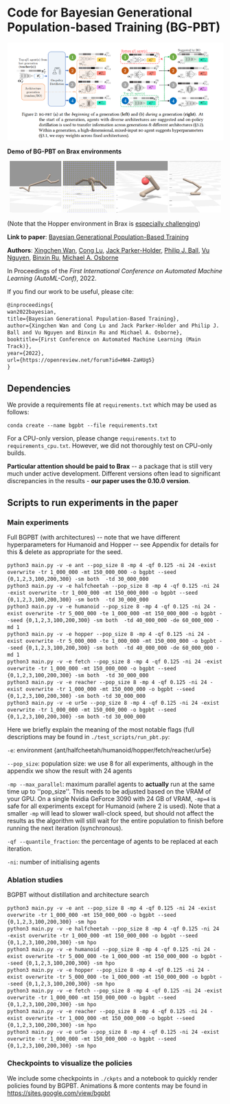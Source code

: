 # Code for Bayesian Generational Population-based Training (BG-PBT)

![BGPBT](figs/featured.png)

**Demo of BG-PBT on Brax environments**

<p align="center">
<img src="figs/image.gif" width="120" height="120" />
<img src="figs/image-2.gif" width="120" height="120" />
<img src="figs/image-3.gif" width="120" height="120" />
<img src="figs/image-4.gif" width="120" height="120" />
</p>

(Note that the Hopper environment in Brax is [especially challenging](https://github.com/google/brax/issues/129))

**Link to paper**:
[Bayesian Generational Population-Based Training](https://openreview.net/forum?id=HW4-ZaHUg5)

**Authors**: [Xingchen Wan](https://www.robots.ox.ac.uk/~xwan/), [Cong Lu](https://www.conglu.co.uk/), [Jack Parker-Holder](https://jparkerholder.github.io/), [Philip J. Ball](https://scholar.google.co.uk/citations?user=5Cm8L90AAAAJ&hl=en/), [Vu Nguyen](http://vu-nguyen.org/), [Binxin Ru](https://rubinxin.github.io/), [Michael A. Osborne](https://www.robots.ox.ac.uk/~mosb/)

In Proceedings of the _First International Conference on Automated Machine Learning (AutoML-Conf)_, 2022.

If you find our work to be useful, please cite:

```
@inproceedings{
wan2022bayesian,
title={Bayesian Generational Population-Based Training},
author={Xingchen Wan and Cong Lu and Jack Parker-Holder and Philip J. Ball and Vu Nguyen and Binxin Ru and Michael A. Osborne},
booktitle={First Conference on Automated Machine Learning (Main Track)},
year={2022},
url={https://openreview.net/forum?id=HW4-ZaHUg5}
}
```

## Dependencies

We provide a requirements file at `requirements.txt` which may be used as follows:

```
conda create --name bgpbt --file requirements.txt
```

For a CPU-only version, please change `requirements.txt` to `requirements_cpu.txt`.
However, we did not thoroughly test on CPU-only builds.

**Particular attention should be paid to Brax** -- a package that is still very much under active development.
Different versions often lead to significant discrepancies in the results - **our paper uses the 0.10.0 version**.

## Scripts to run experiments in the paper

### Main experiments

Full BGPBT (with architectures) -- note that we have different hyperparameters for Humanoid and Hopper -- see Appendix
for details for this & delete as appropriate for the seed.

```
python3 main.py -v -e ant --pop_size 8 -mp 4 -qf 0.125 -ni 24 -exist overwrite -tr 1_000_000 -mt 150_000_000 -o bgpbt --seed {0,1,2,3,100,200,300} -sm both  -td 30_000_000
python3 main.py -v -e halfcheetah --pop_size 8 -mp 4 -qf 0.125 -ni 24 -exist overwrite -tr 1_000_000 -mt 150_000_000 -o bgpbt --seed {0,1,2,3,100,200,300} -sm both  -td 30_000_000
python3 main.py -v -e humanoid --pop_size 8 -mp 4 -qf 0.125 -ni 24 -exist overwrite -tr 5_000_000 -te 1_000_000 -mt 150_000_000 -o bgpbt --seed {0,1,2,3,100,200,300} -sm both  -td 40_000_000 -de 60_000_000 -md 1
python3 main.py -v -e hopper --pop_size 8 -mp 4 -qf 0.125 -ni 24 -exist overwrite -tr 5_000_000 -te 1_000_000 -mt 150_000_000 -o bgpbt --seed {0,1,2,3,100,200,300} -sm both  -td 40_000_000 -de 60_000_000 -md 1
python3 main.py -v -e fetch --pop_size 8 -mp 4 -qf 0.125 -ni 24 -exist overwrite -tr 1_000_000 -mt 150_000_000 -o bgpbt --seed {0,1,2,3,100,200,300} -sm both  -td 30_000_000
python3 main.py -v -e reacher --pop_size 8 -mp 4 -qf 0.125 -ni 24 -exist overwrite -tr 1_000_000 -mt 150_000_000 -o bgpbt --seed {0,1,2,3,100,200,300} -sm both -td 30_000_000
python3 main.py -v -e ur5e --pop_size 8 -mp 4 -qf 0.125 -ni 24 -exist overwrite -tr 1_000_000 -mt 150_000_000 -o bgpbt --seed {0,1,2,3,100,200,300} -sm both -td 30_000_000
```

Here we briefly explain the meaning of the most notable flags (full descriptions may be found in `./test_scripts/run_pbt.py`:

`-e`: environment {ant/halfcheetah/humanoid/hopper/fetch/reacher/ur5e}

`--pop_size`: population size: we use 8 for all experiments, although in the appendix we show the result with 24 agents

`-mp --max_parallel`: maximum parallel agents to **actually** run at the same time up to ''pop_size''.
This needs to be adjusted based on the VRAM of your GPU. On a single Nvidia GeForce 3090 with 24 GB of VRAM,
`-mp=4` is safe for all experiments except for Humanoid (where 2 is used). Note that a smaller `-mp`
will lead to slower wall-clock speed, but should not affect the results as the algorithm will
still wait for the entire population to finish before running the next iteration (synchronous).

`-qf --quantile_fraction`: the percentage of agents to be replaced at each iteration.

`-ni`: number of initialising agents


### Ablation studies

BGPBT without distillation and architecture search

```
python3 main.py -v -e ant --pop_size 8 -mp 4 -qf 0.125 -ni 24 -exist overwrite -tr 1_000_000 -mt 150_000_000 -o bgpbt --seed {0,1,2,3,100,200,300} -sm hpo
python3 main.py -v -e halfcheetah --pop_size 8 -mp 4 -qf 0.125 -ni 24 -exist overwrite -tr 1_000_000 -mt 150_000_000 -o bgpbt --seed {0,1,2,3,100,200,300} -sm hpo
python3 main.py -v -e humanoid --pop_size 8 -mp 4 -qf 0.125 -ni 24 -exist overwrite -tr 5_000_000 -te 1_000_000 -mt 150_000_000 -o bgpbt --seed {0,1,2,3,100,200,300} -sm hpo
python3 main.py -v -e hopper --pop_size 8 -mp 4 -qf 0.125 -ni 24 -exist overwrite -tr 5_000_000 -te 1_000_000 -mt 150_000_000 -o bgpbt --seed {0,1,2,3,100,200,300} -sm hpo
python3 main.py -v -e fetch --pop_size 8 -mp 4 -qf 0.125 -ni 24 -exist overwrite -tr 1_000_000 -mt 150_000_000 -o bgpbt --seed {0,1,2,3,100,200,300} -sm hpo
python3 main.py -v -e reacher --pop_size 8 -mp 4 -qf 0.125 -ni 24 -exist overwrite -tr 1_000_000 -mt 150_000_000 -o bgpbt --seed {0,1,2,3,100,200,300} -sm hpo
python3 main.py -v -e ur5e --pop_size 8 -mp 4 -qf 0.125 -ni 24 -exist overwrite -tr 1_000_000 -mt 150_000_000 -o bgpbt --seed {0,1,2,3,100,200,300} -sm hpo
```

### Checkpoints to visualize the policies

We include some checkpoints in `./ckpts` and a notebook to quickly render policies found by BGPBT.
Animations & more contents may be found in https://sites.google.com/view/bgpbt
